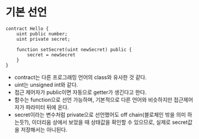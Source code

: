 # 기본 선언
```Solidity
contract Hello {
	uint public number;
	uint private secret;

	function setSecret(uint newSecret) public {
		secret = newSecret
	}
}
```
- contract는 다른 프로그래밍 언어의 class와 유사한 것 같다.
- uint는 unsigned int와 같다.
- 접근 제어자가 public이면 자동으로 getter가 생긴다고 한다.
- 함수는 function으로 선언 가능하며, 기본적으로 다른 언어와 비슷하지만 접근제어자가 파라미터 뒤에 온다.
- secret이라는 변수처럼 private으로 선언했어도 off chain(블로체인 밖을 의미 하는듯?), 이더리움 상에서 보았을 때 상태값을 확인할 수 있으므로, 실제로 secret값을 저장해서는 아니된다.
